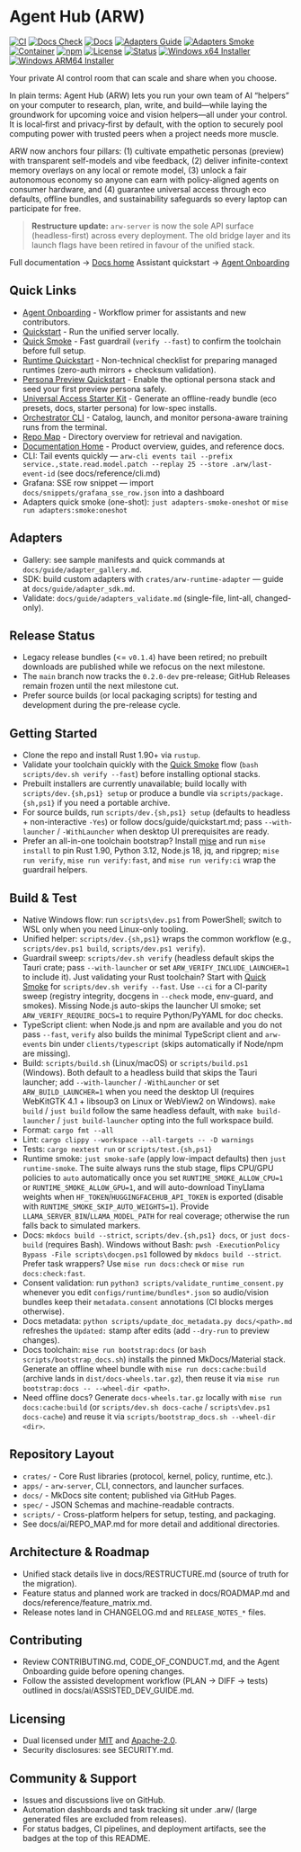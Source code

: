 # Agent Hub (ARW)

<div align="left">

[![CI](https://github.com/t3hw00t/ARW/actions/workflows/ci.yml/badge.svg)](https://github.com/t3hw00t/ARW/actions/workflows/ci.yml)
[![Docs Check](https://github.com/t3hw00t/ARW/actions/workflows/docs-check.yml/badge.svg)](https://github.com/t3hw00t/ARW/actions/workflows/docs-check.yml)
[![Docs](https://img.shields.io/badge/docs-material%20for%20mkdocs-blue)](docs/index.md)
[![Adapters Guide](https://img.shields.io/badge/adapters-validate-blue)](docs/guide/adapters_validate.md)
[![Adapters Smoke](https://img.shields.io/badge/adapters-smoke-brightgreen)](docs/guide/adapter_sdk.md#smoke-harness-local)
[![Container](https://img.shields.io/badge/ghcr-arw--server-blue?logo=docker)](https://ghcr.io/t3hw00t/arw-server)
[![npm](https://img.shields.io/npm/v/%40arw%2Fclient?label=%40arw%2Fclient)](https://www.npmjs.com/package/@arw/client)
[![License](https://img.shields.io/badge/license-MIT%20OR%20Apache--2.0-informational)](#licensing)
[![Status](https://img.shields.io/badge/status-pre--release-purple)](#release-status)
[![Windows x64 Installer](https://img.shields.io/badge/Windows%20x64-Installer-blue?logo=windows)](docs/guide/windows_install.md#installer-status)
[![Windows ARM64 Installer](https://img.shields.io/badge/Windows%20ARM64-Installer-blue?logo=windows)](docs/guide/windows_install.md#installer-status)

</div>

Your private AI control room that can scale and share when you choose.

In plain terms: Agent Hub (ARW) lets you run your own team of AI “helpers” on your computer to research, plan, write, and build—while laying the groundwork for upcoming voice and vision helpers—all under your control. It is local‑first and privacy‑first by default, with the option to securely pool computing power with trusted peers when a project needs more muscle.

ARW now anchors four pillars: (1) cultivate empathetic personas (preview) with transparent self-models and vibe feedback, (2) deliver infinite-context memory overlays on any local or remote model, (3) unlock a fair autonomous economy so anyone can earn with policy-aligned agents on consumer hardware, and (4) guarantee universal access through eco defaults, offline bundles, and sustainability safeguards so every laptop can participate for free.

> **Restructure update:** `arw-server` is now the sole API surface (headless-first) across every deployment. The old bridge layer and its launch flags have been retired in favour of the unified stack.

Full documentation → [Docs home](docs/index.md)
Assistant quickstart → [Agent Onboarding](docs/ai/AGENT_ONBOARDING.md)

## Quick Links
- [Agent Onboarding](docs/ai/AGENT_ONBOARDING.md) - Workflow primer for assistants and new contributors.
- [Quickstart](docs/guide/quickstart.md) - Run the unified server locally.
- [Quick Smoke](docs/guide/quick_smoke.md) - Fast guardrail (`verify --fast`) to confirm the toolchain before full setup.
- [Runtime Quickstart](docs/guide/runtime_quickstart.md) - Non-technical checklist for preparing managed runtimes (zero-auth mirrors + checksum validation).
- [Persona Preview Quickstart](docs/guide/persona_quickstart.md) - Enable the optional persona stack and seed your first preview persona safely.
- [Universal Access Starter Kit](docs/guide/universal_access_kit.md) - Generate an offline-ready bundle (eco presets, docs, starter persona) for low-spec installs.
- [Orchestrator CLI](docs/guide/orchestrator_cli.md) - Catalog, launch, and monitor persona-aware training runs from the terminal.
- [Repo Map](docs/ai/REPO_MAP.md) - Directory overview for retrieval and navigation.
- [Documentation Home](docs/index.md) - Product overview, guides, and reference docs.
 - CLI: Tail events quickly — `arw-cli events tail --prefix service.,state.read.model.patch --replay 25 --store .arw/last-event-id` (see docs/reference/cli.md)
 - Grafana: SSE row snippet — import `docs/snippets/grafana_sse_row.json` into a dashboard
 - Adapters quick smoke (one-shot): `just adapters-smoke-oneshot` or `mise run adapters:smoke:oneshot`

## Adapters

- Gallery: see sample manifests and quick commands at `docs/guide/adapter_gallery.md`.
- SDK: build custom adapters with `crates/arw-runtime-adapter` — guide at `docs/guide/adapter_sdk.md`.
- Validate: `docs/guide/adapters_validate.md` (single-file, lint-all, changed-only).

## Release Status
- Legacy release bundles (<= `v0.1.4`) have been retired; no prebuilt downloads are published while we refocus on the next milestone.
- The `main` branch now tracks the `0.2.0-dev` pre-release; GitHub Releases remain frozen until the next milestone cut.
- Prefer source builds (or local packaging scripts) for testing and development during the pre-release cycle.

## Getting Started
- Clone the repo and install Rust 1.90+ via `rustup`.
- Validate your toolchain quickly with the [Quick Smoke](docs/guide/quick_smoke.md) flow (`bash scripts/dev.sh verify --fast`) before installing optional stacks.
- Prebuilt installers are currently unavailable; build locally with `scripts/dev.{sh,ps1} setup` or produce a bundle via `scripts/package.{sh,ps1}` if you need a portable archive.
- For source builds, run `scripts/dev.{sh,ps1} setup` (defaults to headless + non-interactive `-Yes`) or follow docs/guide/quickstart.md; pass `--with-launcher` / `-WithLauncher` when desktop UI prerequisites are ready.
- Prefer an all-in-one toolchain bootstrap? Install [mise](https://mise.jdx.dev) and run `mise install` to pin Rust 1.90, Python 3.12, Node.js 18, jq, and ripgrep; `mise run verify`, `mise run verify:fast`, and `mise run verify:ci` wrap the guardrail helpers.

## Build & Test
- Native Windows flow: run `scripts\dev.ps1` from PowerShell; switch to WSL only when you need Linux-only tooling.
- Unified helper: `scripts/dev.{sh,ps1}` wraps the common workflow (e.g., `scripts/dev.ps1 build`, `scripts/dev.ps1 verify`).
- Guardrail sweep: `scripts/dev.sh verify` (headless default skips the Tauri crate; pass `--with-launcher` or set `ARW_VERIFY_INCLUDE_LAUNCHER=1` to include it). Just validating your Rust toolchain? Start with [Quick Smoke](docs/guide/quick_smoke.md) for `scripts/dev.sh verify --fast`. Use `--ci` for a CI-parity sweep (registry integrity, docgens in `--check` mode, env-guard, and smokes). Missing Node.js auto-skips the launcher UI smoke; set `ARW_VERIFY_REQUIRE_DOCS=1` to require Python/PyYAML for doc checks.
- TypeScript client: when Node.js and npm are available and you do not pass `--fast`, `verify` also builds the minimal TypeScript client and `arw-events` bin under `clients/typescript` (skips automatically if Node/npm are missing).
- Build: `scripts/build.sh` (Linux/macOS) or `scripts/build.ps1` (Windows). Both default to a headless build that skips the Tauri launcher; add `--with-launcher` / `-WithLauncher` or set `ARW_BUILD_LAUNCHER=1` when you need the desktop UI (requires WebKitGTK 4.1 + libsoup3 on Linux or WebView2 on Windows). `make build` / `just build` follow the same headless default, with `make build-launcher` / `just build-launcher` opting into the full workspace build.
- Format: `cargo fmt --all`
- Lint: `cargo clippy --workspace --all-targets -- -D warnings`
- Tests: `cargo nextest run` or `scripts/test.{sh,ps1}`
- Runtime smoke: `just smoke-safe` (apply low-impact defaults) then `just runtime-smoke`. The suite always runs the stub stage, flips CPU/GPU policies to `auto` automatically once you set `RUNTIME_SMOKE_ALLOW_CPU=1` or `RUNTIME_SMOKE_ALLOW_GPU=1`, and will auto-download TinyLlama weights when `HF_TOKEN`/`HUGGINGFACEHUB_API_TOKEN` is exported (disable with `RUNTIME_SMOKE_SKIP_AUTO_WEIGHTS=1`). Provide `LLAMA_SERVER_BIN`/`LLAMA_MODEL_PATH` for real coverage; otherwise the run falls back to simulated markers.
- Docs: `mkdocs build --strict`, `scripts/dev.{sh,ps1} docs`, or `just docs-build` (requires Bash). Windows without Bash: `pwsh -ExecutionPolicy Bypass -File scripts\docgen.ps1` followed by `mkdocs build --strict`. Prefer task wrappers? Use `mise run docs:check` or `mise run docs:check:fast`.
- Consent validation: run `python3 scripts/validate_runtime_consent.py` whenever you edit `configs/runtime/bundles*.json` so audio/vision bundles keep their `metadata.consent` annotations (CI blocks merges otherwise).
- Docs metadata: `python scripts/update_doc_metadata.py docs/<path>.md` refreshes the `Updated:` stamp after edits (add `--dry-run` to preview changes).
- Docs toolchain: `mise run bootstrap:docs` (or `bash scripts/bootstrap_docs.sh`) installs the pinned MkDocs/Material stack. Generate an offline wheel bundle with `mise run docs:cache:build` (archive lands in `dist/docs-wheels.tar.gz`), then reuse it via `mise run bootstrap:docs -- --wheel-dir <path>`.
- Need offline docs? Generate `docs-wheels.tar.gz` locally with `mise run docs:cache:build` (or `scripts/dev.sh docs-cache` / `scripts\dev.ps1 docs-cache`) and reuse it via `scripts/bootstrap_docs.sh --wheel-dir <dir>`.

## Repository Layout
- `crates/` - Core Rust libraries (protocol, kernel, policy, runtime, etc.).
- `apps/` - `arw-server`, CLI, connectors, and launcher surfaces.
- `docs/` - MkDocs site content; published via GitHub Pages.
- `spec/` - JSON Schemas and machine-readable contracts.
- `scripts/` - Cross-platform helpers for setup, testing, and packaging.
- See docs/ai/REPO_MAP.md for more detail and additional directories.

## Architecture & Roadmap
- Unified stack details live in docs/RESTRUCTURE.md (source of truth for the migration).
- Feature status and planned work are tracked in docs/ROADMAP.md and docs/reference/feature_matrix.md.
- Release notes land in CHANGELOG.md and `RELEASE_NOTES_*` files.

## Contributing
- Review CONTRIBUTING.md, CODE_OF_CONDUCT.md, and the Agent Onboarding guide before opening changes.
- Follow the assisted development workflow (PLAN -> DIFF -> tests) outlined in docs/ai/ASSISTED_DEV_GUIDE.md.

## Licensing
- Dual licensed under [MIT](LICENSE-MIT) and [Apache-2.0](LICENSE-APACHE).
- Security disclosures: see SECURITY.md.

## Community & Support
- Issues and discussions live on GitHub.
- Automation dashboards and task tracking sit under .arw/ (large generated files are excluded from releases).
- For status badges, CI pipelines, and deployment artifacts, see the badges at the top of this README.
